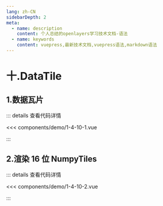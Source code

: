 ```yaml
---
lang: zh-CN
sidebarDepth: 2
meta:
  - name: description
    content: 个人总结的openlayers学习技术文档-语法
  - name: keywords
    content: vuepress,最新技术文档,vuepress语法,markdown语法
---
```


# 十.DataTile

## 1.数据瓦片

  <Container url="https://zhoubichuan.com/resume/demo/?type=openlayers&name=1-4-10-1.vue" />

::: details 查看代码详情

<<< components/demo/1-4-10-1.vue

:::

## 2.渲染 16 位 NumpyTiles

  <Container url="https://zhoubichuan.com/resume/demo/?type=openlayers&name=1-4-10-2.vue" />

::: details 查看代码详情

<<< components/demo/1-4-10-2.vue

:::
